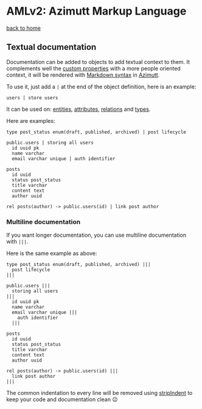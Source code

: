 # AMLv2: Azimutt Markup Language

[back to home](./README.md)


## Textual documentation

Documentation can be added to objects to add textual context to them.
It complements well the [custom properties](./properties.md) with a more people oriented context, it will be rendered with [Markdown syntax](https://wikipedia.org/wiki/Markdown) in [Azimutt](https://azimutt.app).

To use it, just add a `|` at the end of the object definition, here is an example:

```aml
users | store users
```

It can be used on: [entities](./entity.md), [attributes](./entity.md#attribute), [relations](./relation.md) and [types](./type.md).

Here are examples:

```aml
type post_status enum(draft, published, archived) | post lifecycle

public.users | storing all users
  id uuid pk
  name varchar
  email varchar unique | auth identifier

posts
  id uuid
  status post_status
  title varchar
  content text
  author uuid

rel posts(author) -> public.users(id) | link post author
```


### Multiline documentation

If you want longer documentation, you can use multiline documentation with `|||`.

Here is the same example as above:

```aml
type post_status enum(draft, published, archived) |||
  post lifecycle
|||

public.users |||
  storing all users
|||
  id uuid pk
  name varchar
  email varchar unique |||
    auth identifier
  |||

posts
  id uuid
  status post_status
  title varchar
  content text
  author uuid

rel posts(author) -> public.users(id) |||
  link post author
|||
```

The common indentation to every line will be removed using [stripIndent](../../utils/src/string.ts) to keep your code and documentation clean 😉
